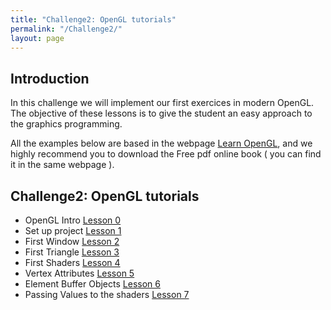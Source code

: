 ```yaml
---
title: "Challenge2: OpenGL tutorials"
permalink: "/Challenge2/"
layout: page
---
```


## Introduction
In this challenge we will implement our first exercices in modern OpenGL. The objective of these lessons is to give the student an easy approach to the graphics programming.

All the examples below are based in the webpage [Learn OpenGL](https://learnopengl.com/), and we highly recommend you to download the Free pdf online book ( you can find it in the same webpage ).


## Challenge2: OpenGL tutorials
- OpenGL Intro [Lesson 0](Challenge2/Lesson0_OG.md)
- Set up project [Lesson 1](Challenge2/Lesson1_OG.md)
- First Window [Lesson 2](Challenge2/Lesson2_OG.md)
- First Triangle [Lesson 3](Challenge2/Lesson3_OG.md)
- First Shaders [Lesson 4](Challenge2/Lesson4_OG.md)
- Vertex Attributes [Lesson 5](Challenge2/Lesson5_OG.md)
- Element Buffer Objects [Lesson 6](Challenge2/Lesson6_OG.md)
- Passing Values to the shaders [Lesson 7](Challenge2/Lesson7_OG.md)
